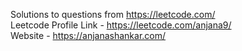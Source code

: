 Solutions to questions from https://leetcode.com/<br>
Leetcode Profile Link - https://leetcode.com/anjana9/<br>
Website - https://anjanashankar.com/

